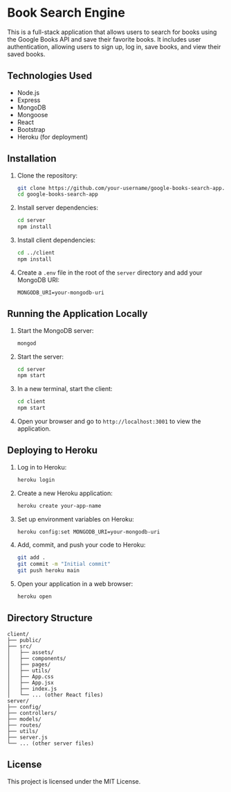 # Book Search Engine

This is a full-stack application that allows users to search for books using the Google Books API and save their favorite books. It includes user authentication, allowing users to sign up, log in, save books, and view their saved books.

## Technologies Used

- Node.js
- Express
- MongoDB
- Mongoose
- React
- Bootstrap
- Heroku (for deployment)

## Installation

1. Clone the repository:
   ```sh
   git clone https://github.com/your-username/google-books-search-app.git
   cd google-books-search-app
   ```

2. Install server dependencies:
   ```sh
   cd server
   npm install
   ```

3. Install client dependencies:
   ```sh
   cd ../client
   npm install
   ```

4. Create a `.env` file in the root of the `server` directory and add your MongoDB URI:
   ```
   MONGODB_URI=your-mongodb-uri
   ```

## Running the Application Locally

1. Start the MongoDB server:
   ```sh
   mongod
   ```

2. Start the server:
   ```sh
   cd server
   npm start
   ```

3. In a new terminal, start the client:
   ```sh
   cd client
   npm start
   ```

4. Open your browser and go to `http://localhost:3001` to view the application.

## Deploying to Heroku

1. Log in to Heroku:
   ```sh
   heroku login
   ```

2. Create a new Heroku application:
   ```sh
   heroku create your-app-name
   ```

3. Set up environment variables on Heroku:
   ```sh
   heroku config:set MONGODB_URI=your-mongodb-uri
   ```

4. Add, commit, and push your code to Heroku:
   ```sh
   git add .
   git commit -m "Initial commit"
   git push heroku main
   ```

5. Open your application in a web browser:
   ```sh
   heroku open
   ```

## Directory Structure

```
client/
├── public/
├── src/
│   ├── assets/
│   ├── components/
│   ├── pages/
│   ├── utils/
│   ├── App.css
│   ├── App.jsx
│   ├── index.js
│   └── ... (other React files)
server/
├── config/
├── controllers/
├── models/
├── routes/
├── utils/
├── server.js
└── ... (other server files)
```

## License

This project is licensed under the MIT License.
